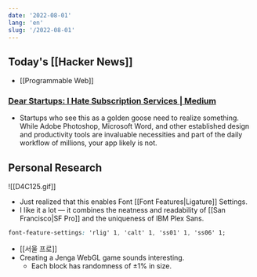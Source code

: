 ```yaml
---
date: '2022-08-01'
lang: 'en'
slug: '/2022-08-01'
---
```


## Today's [[Hacker News]]

- [[Programmable Web]]

### [Dear Startups: I Hate Subscription Services | Medium](https://fangdaddy.medium.com/dear-startups-i-hate-subscription-services-aecefeb0f089)

- Startups who see this as a golden goose need to realize something. While Adobe Photoshop, Microsoft Word, and other established design and productivity tools are invaluable necessities and part of the daily workflow of millions, your app likely is not.

## Personal Research

![[D4C125.gif]]

- Just realized that this enables Font [[Font Features|Ligature]] Settings.
- I like it a lot — it combines the neatness and readability of [[San Francisco|SF Pro]] and the uniqueness of IBM Plex Sans.

```css
font-feature-settings: 'rlig' 1, 'calt' 1, 'ss01' 1, 'ss06' 1;
```

- [[서울 프로]]
- Creating a Jenga WebGL game sounds interesting.
  - Each block has randomness of ±1% in size.
